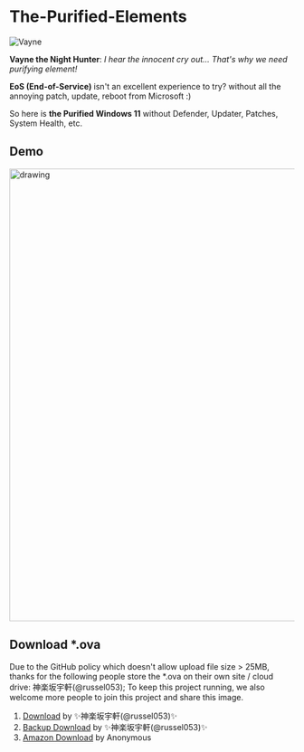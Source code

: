 # The-Purified-Elements

![Vayne](https://github.com/aaaddress1/The-Purified-Elements/assets/8559056/5540fb06-e101-4778-b31a-c91fb14bd44e)

**Vayne the Night Hunter**: *I hear the innocent cry out... That's why we need purifying element!*

**EoS (End-of-Service)** isn't an excellent experience to try? without all the annoying patch, update, reboot from Microsoft :)

So here is **the Purified Windows 11** without Defender, Updater, Patches, System Health, etc.

## Demo
<img src="https://github.com/aaaddress1/The-Purified-Elements/blob/main/vmware_1Yco6Mutlh.gif?raw=true" alt="drawing" width="800" high="400"/>

## Download *.ova
Due to the GitHub policy which doesn't allow upload file size > 25MB, thanks for the following people store the *.ova on their own site / cloud drive: 神楽坂宇軒(@russel053); To keep this project running, we also welcome more people to join this project and share this image.

1. [Download](https://s3-tpe2-02.russel053.com/public/Purified-Windows11.ova) by ✨神楽坂宇軒(@russel053)✨
2. [Backup Download](https://s3-tpe2-01.russel053.com/public/Purified-Windows11.ova) by ✨神楽坂宇軒(@russel053)✨
3. [Amazon Download](https://adr-tool-share.s3.ap-northeast-1.amazonaws.com/Purified-Windows11.ova) by Anonymous
